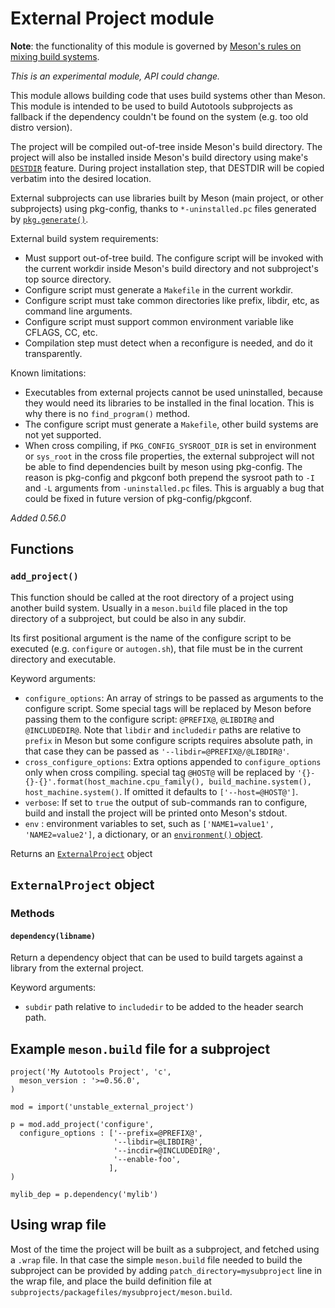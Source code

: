 # External Project module

**Note**: the functionality of this module is governed by [Meson's
  rules on mixing build systems](Mixing-build-systems.md).

*This is an experimental module, API could change.*

This module allows building code that uses build systems other than Meson. This
module is intended to be used to build Autotools subprojects as fallback if the
dependency couldn't be found on the system (e.g. too old distro version).

The project will be compiled out-of-tree inside Meson's build directory. The
project will also be installed inside Meson's build directory using make's
[`DESTDIR`](https://www.gnu.org/prep/standards/html_node/DESTDIR.html)
feature. During project installation step, that DESTDIR will be copied verbatim
into the desired location.

External subprojects can use libraries built by Meson (main project, or other
subprojects) using pkg-config, thanks to `*-uninstalled.pc` files generated by
[`pkg.generate()`](Pkgconfig-module.md).

External build system requirements:
- Must support out-of-tree build. The configure script will be invoked with the
  current workdir inside Meson's build directory and not subproject's top source
  directory.
- Configure script must generate a `Makefile` in the current workdir.
- Configure script must take common directories like prefix, libdir, etc, as
  command line arguments.
- Configure script must support common environment variable like CFLAGS, CC, etc.
- Compilation step must detect when a reconfigure is needed, and do it
  transparently.

Known limitations:
- Executables from external projects cannot be used uninstalled, because they
  would need its libraries to be installed in the final location. This is why
  there is no `find_program()` method.
- The configure script must generate a `Makefile`, other build systems are not
  yet supported.
- When cross compiling, if `PKG_CONFIG_SYSROOT_DIR` is set in environment or
  `sys_root` in the cross file properties, the external subproject will not be
  able to find dependencies built by meson using pkg-config. The reason is
  pkg-config and pkgconf both prepend the sysroot path to `-I` and `-L` arguments
  from `-uninstalled.pc` files. This is arguably a bug that could be fixed in
  future version of pkg-config/pkgconf.

*Added 0.56.0*

## Functions

### `add_project()`

This function should be called at the root directory of a project using another
build system. Usually in a `meson.build` file placed in the top directory of a
subproject, but could be also in any subdir.

Its first positional argument is the name of the configure script to be
executed (e.g. `configure` or `autogen.sh`), that file must be in the current
directory and executable.

Keyword arguments:
- `configure_options`: An array of strings to be passed as arguments to the
  configure script. Some special tags will be replaced by Meson before passing
  them to the configure script: `@PREFIX@`, `@LIBDIR@` and `@INCLUDEDIR@`.
  Note that `libdir` and `includedir` paths are relative to `prefix` in Meson
  but some configure scripts requires absolute path, in that case they can be
  passed as `'--libdir=@PREFIX@/@LIBDIR@'`.
- `cross_configure_options`: Extra options appended to `configure_options` only
  when cross compiling. special tag `@HOST@` will be replaced by
  `'{}-{}-{}'.format(host_machine.cpu_family(), build_machine.system(), host_machine.system()`.
  If omitted it defaults to `['--host=@HOST@']`.
- `verbose`: If set to `true` the output of sub-commands ran to configure, build
  and install the project will be printed onto Meson's stdout.
- `env` : environment variables to set, such as `['NAME1=value1', 'NAME2=value2']`,
  a dictionary, or an [`environment()` object](Reference-manual.md#environment-object).

Returns an [`ExternalProject`](#ExternalProject_object) object

## `ExternalProject` object

### Methods

#### `dependency(libname)`

Return a dependency object that can be used to build targets against a library
from the external project.

Keyword arguments:
- `subdir` path relative to `includedir` to be added to the header search path.

## Example `meson.build` file for a subproject

```meson
project('My Autotools Project', 'c',
  meson_version : '>=0.56.0',
)

mod = import('unstable_external_project')

p = mod.add_project('configure',
  configure_options : ['--prefix=@PREFIX@',
                       '--libdir=@LIBDIR@',
                       '--incdir=@INCLUDEDIR@',
                       '--enable-foo',
                      ],
)

mylib_dep = p.dependency('mylib')
```

## Using wrap file

Most of the time the project will be built as a subproject, and fetched using
a `.wrap` file. In that case the simple `meson.build` file needed to build the
subproject can be provided by adding `patch_directory=mysubproject` line
in the wrap file, and place the build definition file at
`subprojects/packagefiles/mysubproject/meson.build`.
